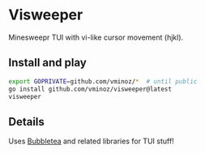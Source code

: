 # Visweeper

Minesweepr TUI with vi-like cursor movement (hjkl).

## Install and play

```sh
export GOPRIVATE=github.com/vminoz/*  # until public
go install github.com/vminoz/visweeper@latest
visweeper
```

## Details

Uses [Bubbletea](github.com/charmbracelet/bubbletea) and related libraries for TUI stuff!


